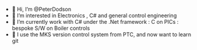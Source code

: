 - 👋 Hi, I’m @PeterDodson
- 👀 I’m interested in Electronics , C# and general control engineering
- 🌱 I’m currently work with C# under the .Net framework : C on PICs : bespoke S/W on Boiler controls
- 💞️ I use the MKS version control system from PTC, and now want to learn git

<!---
PeterDodson/PeterDodson is a ✨ special ✨ repository because its `README.md` (this file) appears on your GitHub profile.
You can click the Preview link to take a look at your changes.
--->
